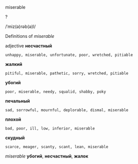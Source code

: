 miserable

?

/ˈmiz(ə)rəb(ə)l/

Definitions of _miserable_

adjective
**несчастный**

    unhappy, miserable, unfortunate, poor, wretched, pitiable
**жалкий**

    pitiful, miserable, pathetic, sorry, wretched, pitiable
**убогий**

    poor, miserable, needy, squalid, shabby, poky
**печальный**

    sad, sorrowful, mournful, deplorable, dismal, miserable
**плохой**

    bad, poor, ill, low, inferior, miserable
**скудный**

    scarce, meager, scanty, scant, lean, miserable

_miserable_
**убогий**, **несчастный**, **жалок**